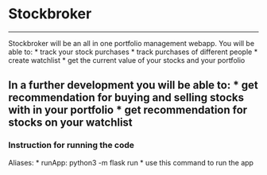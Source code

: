 # Stockbroker
---
Stockbroker will be an all in one portfolio management webapp.
You will be able to:
    * track your stock purchases
        * track purchases of different people
    * create watchlist
    * get the current value of your stocks and your portfolio

In a further development you will be able to:
    * get recommendation for buying and selling stocks with in your portfolio
    * get recommendation for stocks on your watchlist
---
### Instruction for running the code
Aliases:
    * runApp: python3 -m flask run
        * use this command to run the app
        